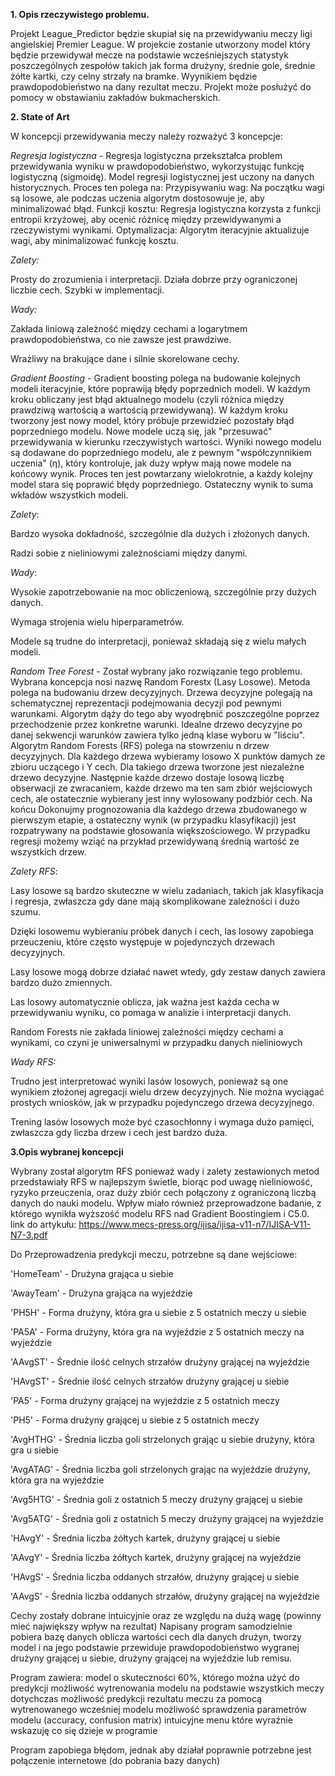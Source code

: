 **1. Opis rzeczywistego problemu.**

Projekt League_Predictor będzie skupiał się na przewidywaniu meczy ligi angielskiej Premier League. W projekcie zostanie utworzony model który będzie przewidywał mecze na podstawie wcześniejszych
statystyk poszczególnych zespołów takich jak forma drużyny, średnie gole, średnie żółte kartki, czy celny strzały na bramke. Wyynikiem będzie prawdopodobieństwo na dany rezultat meczu. 
Projekt może posłużyć do pomocy w obstawianiu zakładów bukmacherskich.

**2. State of Art**

W koncepcji przewidywania meczy należy rozważyć 3 koncepcje:

_Regresja logistyczna_ - Regresja logistyczna przekształca problem przewidywania wyniku w prawdopodobieństwo, wykorzystując funkcję logistyczną (sigmoidę).
Model regresji logistycznej jest uczony na danych historycznych. Proces ten polega na:
Przypisywaniu wag: Na początku wagi są losowe, ale podczas uczenia algorytm dostosowuje je, aby minimalizować błąd.
Funkcji kosztu: Regresja logistyczna korzysta z funkcji entropii krzyżowej, aby ocenić różnicę między przewidywanymi a rzeczywistymi wynikami.
Optymalizacja: Algorytm iteracyjnie aktualizuje wagi, aby minimalizować funkcję kosztu.

_Zalety:_ 

Prosty do zrozumienia i interpretacji.
Działa dobrze przy ograniczonej liczbie cech.
Szybki w implementacji.

_Wady:_

Zakłada liniową zależność między cechami a logarytmem prawdopodobieństwa, co nie zawsze jest prawdziwe.

Wrażliwy na brakujące dane i silnie skorelowane cechy.

_Gradient Boosting_ - Gradient boosting polega na budowanie kolejnych modeli iteracyjnie, które poprawiją błędy poprzednich modeli.
W każdym kroku obliczany jest błąd aktualnego modelu (czyli różnica między prawdziwą wartością a wartością przewidywaną).
W każdym kroku tworzony jest nowy model, który próbuje przewidzieć pozostały błąd poprzedniego modelu.
Nowe modele uczą się, jak "przesuwać" przewidywania w kierunku rzeczywistych wartości.
Wyniki nowego modelu są dodawane do poprzedniego modelu, ale z pewnym "współczynnikiem uczenia" (η), który kontroluje, jak duży wpływ mają nowe modele na końcowy wynik.
Proces ten jest powtarzany wielokrotnie, a każdy kolejny model stara się poprawić błędy poprzedniego.
Ostateczny wynik to suma wkładów wszystkich modeli.

_Zalety_:

Bardzo wysoka dokładność, szczególnie dla dużych i złożonych danych.

Radzi sobie z nieliniowymi zależnościami między danymi.

_Wady_:

Wysokie zapotrzebowanie na moc obliczeniową, szczególnie przy dużych danych.

Wymaga strojenia wielu hiperparametrów.

Modele są trudne do interpretacji, ponieważ składają się z wielu małych modeli.


_Random Tree Forest_ - Został wybrany jako rozwiązanie tego problemu.
Wybrana koncepcja nosi nazwę Random Forestx (Lasy Losowe). Metoda polega na budowaniu drzew decyzyjnych. Drzewa decyzyjne polegają na schematycznej reprezentacji podejmowania decyzji
pod pewnymi warunkami. Algorytm dąży do tego aby wyodrębnić poszczególne poprzez przechodzenie przez konkretne warunki. Idealne drzewo decyzyjne po danej sekwencji warunków
zawiera tylko jedną klase wyboru w "liściu". Algorytm Random Forests (RFS) polega na stowrzeniu n drzew decyzyjnych. Dla każdego drzewa wybieramy losowo X punktów damych
ze zbioru uczącego i Y cech. Dla takiego drzewa tworzone jest niezależne drzewo decyzyjne. Następnie każde drzewo dostaje losową liczbę obserwacji ze zwracaniem, 
każde drzewo ma ten sam zbiór wejściowych cech, ale ostatecznie wybierany jest inny wylosowany podzbiór cech. Na końcu Dokonujmy prognozowania dla każdego drzewa zbudowanego
w pierwszym etapie, a ostateczny wynik (w przypadku klasyfikacji) jest rozpatrywany na podstawie głosowania większościowego. W przypadku regresji możemy wziąć na przykład
przewidywaną średnią wartość ze wszystkich drzew.

_Zalety RFS_:

Lasy losowe są bardzo skuteczne w wielu zadaniach, takich jak klasyfikacja i regresja, zwłaszcza gdy dane mają skomplikowane zależności i dużo szumu.

Dzięki losowemu wybieraniu próbek danych i cech, las losowy zapobiega przeuczeniu, które często występuje w pojedynczych drzewach decyzyjnych.

Lasy losowe mogą dobrze działać nawet wtedy, gdy zestaw danych zawiera bardzo dużo zmiennych.

Las losowy automatycznie oblicza, jak ważna jest każda cecha w przewidywaniu wyniku, co pomaga w analizie i interpretacji danych.

Random Forests nie zakłada liniowej zależności między cechami a wynikami, co czyni je uniwersalnymi w przypadku danych nieliniowych

_Wady RFS:_

Trudno jest interpretować wyniki lasów losowych, ponieważ są one wynikiem złożonej agregacji wielu drzew decyzyjnych. Nie można wyciągać prostych wniosków, jak w przypadku pojedynczego drzewa decyzyjnego.

Trening lasów losowych może być czasochłonny i wymaga dużo pamięci, zwłaszcza gdy liczba drzew i cech jest bardzo duża.


**3.Opis wybranej koncepcji**

Wybrany został algorytm RFS ponieważ wady i zalety zestawionych metod przedstawiały RFS w najlepszym świetle,
biorąc pod uwagę nieliniowość, ryzyko przeuczenia, oraz duży zbiór cech połączony z ograniczoną liczbą danych do nauki modelu.
Wpływ miało również przeprowadzone badanie, z którego wynikła wyższość modelu RFS nad Gradient Boostingiem i C5.0. 
link do artykułu: https://www.mecs-press.org/ijisa/ijisa-v11-n7/IJISA-V11-N7-3.pdf


Do Przeprowadzenia predykcji meczu, potrzebne są dane wejściowe:

'HomeTeam' - Drużyna grająca u siebie

'AwayTeam' - Drużyna grająca na wyjeździe

'PH5H' - Forma drużyny, która gra u siebie z 5 ostatnich meczy u siebie

'PA5A' - Forma drużyny, która gra na wyjeździe z 5 ostatnich meczy na wyjeździe

'AAvgST' - Średnie ilość celnych strzałów drużyny grającej na wyjeździe

'HAvgST' - Średnie ilość celnych strzałów drużyny grającej u siebie

'PA5' - Forma drużyny grającej na wyjeździe z 5 ostatnich meczy

'PH5' - Forma drużyny grającej u siebie z 5 ostatnich meczy

'AvgHTHG' - Średnia liczba goli strzelonych grając u siebie drużyny, która gra u siebie

'AvgATAG' - Średnia liczba goli strzelonych grając na wyjeździe drużyny, która gra na wyjeździe

'Avg5HTG' - Średnia goli z ostatnich 5 meczy drużyny grającej u siebie

'Avg5ATG' - Średnia goli z ostatnich 5 meczy drużyny grającej na wyjeździe

'HAvgY' - Średnia liczba żółtych kartek, drużyny grającej u siebie

'AAvgY' - Średnia liczba żółtych kartek, drużyny grającej na wyjeździe

'HAvgS' - Średnia liczba oddanych strzałów, drużyny grającej u siebie

'AAvgS' - Średnia liczba oddanych strzałów, drużyny grającej na wyjeździe

Cechy zostały dobrane intuicyjnie oraz ze względu na dużą wagę (powinny mieć największy wpływ na rezultat)
Napisany program samodzielnie pobiera bazę danych oblicza wartości cech dla danych drużyn, tworzy model i na jego podstawie przewiduje
prawdopodobieństwo wygranej drużyny grającej u siebie, drużyny grającej na wyjeździe lub remisu.

Program zawiera:
model o skuteczności 60%, którego można użyć do predykcji
możliwość wytrenowania modelu na podstawie wszystkich meczy dotychczas
możliwość predykcji rezultatu meczu za pomocą wytrenowanego wcześniej modelu
możliwość sprawdzenia parametrów modelu (accuracy, confusion matrix)
intuicyjne menu które wyraźnie wskazuję co się dzieje w programie

Program zapobiega błędom, jednak aby działał poprawnie potrzebne jest połączenie internetowe (do pobrania bazy danych)

